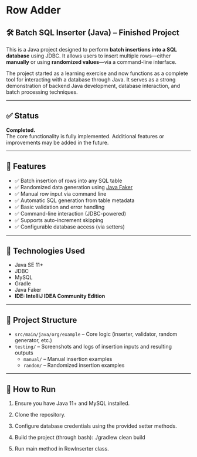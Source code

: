 # Row Adder

## 🛠️ Batch SQL Inserter (Java) – Finished Project

This is a Java project designed to perform **batch insertions into a SQL database** using JDBC. It allows users to insert multiple rows—either **manually** or using **randomized values**—via a command-line interface.

The project started as a learning exercise and now functions as a complete tool for interacting with a database through Java. It serves as a strong demonstration of backend Java development, database interaction, and batch processing techniques.

---

## ✅ Status

**Completed.**  
The core functionality is fully implemented. Additional features or improvements may be added in the future.

---

## 🎯 Features

- ✅ Batch insertion of rows into any SQL table
- ✅ Randomized data generation using [Java Faker](https://github.com/DiUS/java-faker)
- ✅ Manual row input via command line
- ✅ Automatic SQL generation from table metadata
- ✅ Basic validation and error handling
- ✅ Command-line interaction (JDBC-powered)
- ✅ Supports auto-increment skipping
- ✅ Configurable database access (via setters)

---

## 🔧 Technologies Used

- Java SE 11+
- JDBC
- MySQL
- Gradle
- Java Faker
- **IDE: IntelliJ IDEA Community Edition**
---

## 📂 Project Structure

- `src/main/java/org/example` – Core logic (inserter, validator, random generator, etc.)
- `testing/` – Screenshots and logs of insertion inputs and resulting outputs  
  - `manual/` – Manual insertion examples  
  - `random/` – Randomized insertion examples

---

## 🚀 How to Run

1. Ensure you have Java 11+ and MySQL installed.
2. Clone the repository.
3. Configure database credentials using the provided setter methods.
4. Build the project (through bash):
   ./gradlew clean build
  
5. Run main method in RowInserter class.